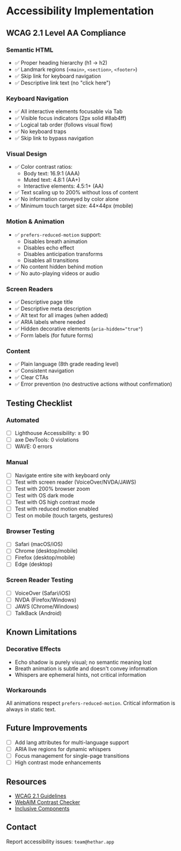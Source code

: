 # Accessibility Implementation

## WCAG 2.1 Level AA Compliance

### Semantic HTML
- ✅ Proper heading hierarchy (h1 → h2)
- ✅ Landmark regions (`<main>`, `<section>`, `<footer>`)
- ✅ Skip link for keyboard navigation
- ✅ Descriptive link text (no "click here")

### Keyboard Navigation
- ✅ All interactive elements focusable via Tab
- ✅ Visible focus indicators (2px solid #8ab4ff)
- ✅ Logical tab order (follows visual flow)
- ✅ No keyboard traps
- ✅ Skip link to bypass navigation

### Visual Design
- ✅ Color contrast ratios:
  - Body text: 16.9:1 (AAA)
  - Muted text: 4.8:1 (AA+)
  - Interactive elements: 4.5:1+ (AA)
- ✅ Text scaling up to 200% without loss of content
- ✅ No information conveyed by color alone
- ✅ Minimum touch target size: 44×44px (mobile)

### Motion & Animation
- ✅ `prefers-reduced-motion` support:
  - Disables breath animation
  - Disables echo effect
  - Disables anticipation transforms
  - Disables all transitions
- ✅ No content hidden behind motion
- ✅ No auto-playing videos or audio

### Screen Readers
- ✅ Descriptive page title
- ✅ Descriptive meta description
- ✅ Alt text for all images (when added)
- ✅ ARIA labels where needed
- ✅ Hidden decorative elements (`aria-hidden="true"`)
- ✅ Form labels (for future forms)

### Content
- ✅ Plain language (8th grade reading level)
- ✅ Consistent navigation
- ✅ Clear CTAs
- ✅ Error prevention (no destructive actions without confirmation)

## Testing Checklist

### Automated
- [ ] Lighthouse Accessibility: ≥ 90
- [ ] axe DevTools: 0 violations
- [ ] WAVE: 0 errors

### Manual
- [ ] Navigate entire site with keyboard only
- [ ] Test with screen reader (VoiceOver/NVDA/JAWS)
- [ ] Test with 200% browser zoom
- [ ] Test with OS dark mode
- [ ] Test with OS high contrast mode
- [ ] Test with reduced motion enabled
- [ ] Test on mobile (touch targets, gestures)

### Browser Testing
- [ ] Safari (macOS/iOS)
- [ ] Chrome (desktop/mobile)
- [ ] Firefox (desktop/mobile)
- [ ] Edge (desktop)

### Screen Reader Testing
- [ ] VoiceOver (Safari/iOS)
- [ ] NVDA (Firefox/Windows)
- [ ] JAWS (Chrome/Windows)
- [ ] TalkBack (Android)

## Known Limitations

### Decorative Effects
- Echo shadow is purely visual; no semantic meaning lost
- Breath animation is subtle and doesn't convey information
- Whispers are ephemeral hints, not critical information

### Workarounds
All animations respect `prefers-reduced-motion`. Critical information is always in static text.

## Future Improvements
- [ ] Add lang attributes for multi-language support
- [ ] ARIA live regions for dynamic whispers
- [ ] Focus management for single-page transitions
- [ ] High contrast mode enhancements

## Resources
- [WCAG 2.1 Guidelines](https://www.w3.org/WAI/WCAG21/quickref/)
- [WebAIM Contrast Checker](https://webaim.org/resources/contrastchecker/)
- [Inclusive Components](https://inclusive-components.design/)

## Contact
Report accessibility issues: `team@hethar.app`

